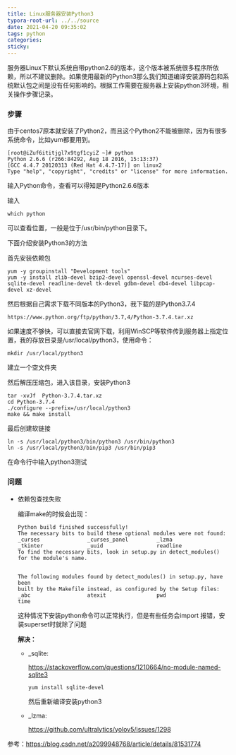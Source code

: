 ```yaml
---
title: Linux服务器安装Python3
typora-root-url: ../../source
date: 2021-04-20 09:35:02
tags: python
categories: 
sticky:
---
```


服务器Linux下默认系统自带python2.6的版本，这个版本被系统很多程序所依赖，所以不建议删除。如果使用最新的Python3那么我们知道编译安装源码包和系统默认包之间是没有任何影响的。根据工作需要在服务器上安装python3环境，相关操作步骤记录。

<!-- more -->

### 步骤

由于centos7原本就安装了Python2，而且这个Python2不能被删除，因为有很多系统命令，比如yum都要用到。

```
[root@iZuf6ititjgl7x9tgf1cyiZ ~]# python
Python 2.6.6 (r266:84292, Aug 18 2016, 15:13:37) 
[GCC 4.4.7 20120313 (Red Hat 4.4.7-17)] on linux2
Type "help", "copyright", "credits" or "license" for more information.
```

输入Python命令，查看可以得知是Python2.6.6版本

输入

```
which python
```

可以查看位置，一般是位于/usr/bin/python目录下。

下面介绍安装Python3的方法

首先安装依赖包

```
yum -y groupinstall "Development tools"
yum -y install zlib-devel bzip2-devel openssl-devel ncurses-devel sqlite-devel readline-devel tk-devel gdbm-devel db4-devel libpcap-devel xz-devel
```

然后根据自己需求下载不同版本的Python3，我下载的是Python3.7.4

```
https://www.python.org/ftp/python/3.7,4/Python-3.7.4.tar.xz
```

如果速度不够快，可以直接去官网下载，利用WinSCP等软件传到服务器上指定位置，我的存放目录是/usr/local/python3，使用命令：

```
mkdir /usr/local/python3 
```

建立一个空文件夹

然后解压压缩包，进入该目录，安装Python3

```
tar -xvJf  Python-3.7.4.tar.xz
cd Python-3.7.4
./configure --prefix=/usr/local/python3
make && make install
```

最后创建软链接

```
ln -s /usr/local/python3/bin/python3 /usr/bin/python3
ln -s /usr/local/python3/bin/pip3 /usr/bin/pip3
```

在命令行中输入python3测试

### 问题

- 依赖包查找失败

  编译make的时候会出现：

  ```shell
  Python build finished successfully!
  The necessary bits to build these optional modules were not found:
  _curses               _curses_panel         _lzma
  _tkinter              _uuid                 readline
  To find the necessary bits, look in setup.py in detect_modules() for the module's name.
  
  
  The following modules found by detect_modules() in setup.py, have been
  built by the Makefile instead, as configured by the Setup files:
  _abc                  atexit                pwd
  time
  ```

  这种情况下安装python命令可以正常执行，但是有些任务会import 报错，安装superset时就除了问题

  **解决：**

  - _sqlite: 

    https://stackoverflow.com/questions/1210664/no-module-named-sqlite3

    `yum install sqlite-devel`

    然后重新编译安装python3

  - _lzma:

    https://github.com/ultralytics/yolov5/issues/1298



参考：https://blog.csdn.net/a2099948768/article/details/81531774